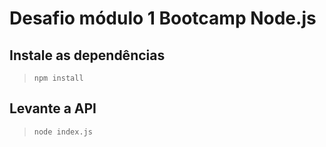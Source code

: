 # Desafio módulo 1 Bootcamp Node.js

## Instale as dependências

> `npm install`

## Levante a API

> `node index.js`